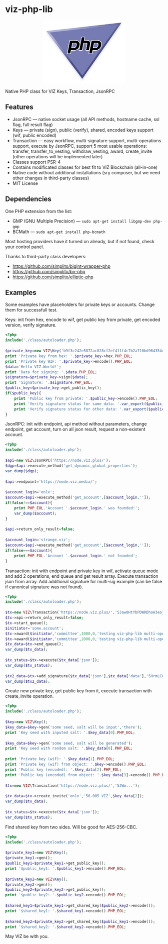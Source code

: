 # viz-php-lib

<p align="center">
<img height="200" src="logo-viz-php-lib.svg" alt="VIZ PHP Library">
</p>

Native PHP class for VIZ Keys, Transaction, JsonRPC

## Features
- JsonRPC — native socket usage (all API methods, hostname cache, ssl flag, full result flag)
- Keys — private (sign), public (verify), shared, encoded keys support (wif, public encoded)
- Transaction — easy workflow, multi-signature support, multi-operations support, execute by JsonRPC, support 5 most usable operations: transfer, transfer_to_vesting, withdraw_vesting, award, create_invite (other operations will be implemented later)
- Classes support PSR-4
- Contains modificated classes for best fit to VIZ Blockchain (all-in-one)
- Native code without additional installations (sry composer, but we need other changes in third-party classes)
- MIT License

## Dependencies

One PHP extension from the list:

- GMP (GNU Multiple Precision) — `sudo apt-get install libgmp-dev php-gmp`
- BCMath — `sudo apt-get install php-bcmath`

Most hosting providers have it turned on already, but if not found, check your control panel.

Thanks to third-party class developers:

- https://github.com/simplito/bigint-wrapper-php
- https://github.com/simplito/bn-php
- https://github.com/simplito/elliptic-php

## Examples

Some examples have placeholders for private keys or accounts. Change them for successfull test.

Keys: init from hex, encode to wif, get public key from private, get encoded version, verify signature.

```php
<?php
include('./class/autoloader.php');

$private_key=new VIZ\Key('b9f3c242e5872ac828cf2ef411f4c7b2a710bd9643544d735cc115ee939b3aae');
print 'Private key from hex: '.$private_key->hex.PHP_EOL;
print 'Private key WIF: '.$private_key->encode().PHP_EOL;
$data='Hello VIZ.World!';
print 'Data for signing: '.$data.PHP_EOL;
$signature=$private_key->sign($data);
print 'Signature: '.$signature.PHP_EOL;
$public_key=$private_key->get_public_key();
if($public_key){
	print 'Public key from private: '.$public_key->encode().PHP_EOL;
	print 'Verify signature status for same data: '.var_export($public_key->verify($data,$signature),true).PHP_EOL;
	print 'Verify signature status for other data: '.var_export($public_key->verify('Bye VIZ.World!',$signature),true).PHP_EOL;
}
```

JsonRPC: init with endpoint, api method without parameters, change endpoint, get account, turn on all json result, request a non-existent account.

```php
<?php
include('./class/autoloader.php');

$api=new VIZ\JsonRPC('https://node.viz.plus/');
$dgp=$api->execute_method('get_dynamic_global_properties');
var_dump($dgp);

$api->endpoint='https://node.viz.media/';

$account_login='on1x';
$account=$api->execute_method('get_account',[$account_login,'']);
if(false!==$account){
	print PHP_EOL.'Account '.$account_login.' was founded:';
	var_dump($account);
}

$api->return_only_result=false;

$account_login='strange.viz';
$account=$api->execute_method('get_account',[$account_login,'']);
if(false===$account){
	print PHP_EOL.'Account '.$account_login.' not founded';
}
```

Transaction: init with endpoint and private key in wif, activate queue mode and add 2 operations, end queue and get result array. Execute transaction json from array. Add additional signature for multi-sig example (can be false if canonical signature was not found).

```php
<?php
include('./class/autoloader.php');

$tx=new VIZ\Transaction('https://node.viz.plus/','5Jaw8HtYbPDWRDhoH3eojmwquvsNZ8Z9HTWCsXJ2nAMrSxNPZ4F');
$tx->api->return_only_result=false;
$tx->start_queue();
$initiator='some.account';
$tx->award($initiator,'committee',1000,0,'testing viz-php-lib multi-operations');
$tx->award($initiator,'committee',2000,0,'testing viz-php-lib multi-operations 2');
$tx_data=$tx->end_queue();
var_dump($tx_data);

$tx_status=$tx->execute($tx_data['json']);
var_dump($tx_status);

$tx2_data=$tx->add_signature($tx_data['json'],$tx_data['data'],'5HrmLC83FybxVgJ5jXQN5dUHxXZfHVc27sYpjdnoTviRqppPhPN');
var_dump($tx2_data);
```

Create new private key, get public key from it, execute transaction with create_invite operation.

```php
<?php
include('./class/autoloader.php');

$key=new VIZ\Key();
$key_data=$key->gen('some seed, salt will be input','there');
print 'Key seed with inputed salt: '.$key_data[0].PHP_EOL;

$key_data=$key->gen('some seed, salt will be generated');
print 'Key seed with random salt: '.$key_data[0].PHP_EOL;

print 'Private key (wif): '.$key_data[1].PHP_EOL;
print 'Private key (wif) from object: '.$key->encode().PHP_EOL;
print 'Public key (encoded): '.$key_data[2].PHP_EOL;
print 'Public key (encoded) from object: '.$key_data[3]->encode().PHP_EOL;

$tx=new VIZ\Transaction('https://node.viz.plus/','5JWm...');

$tx_data=$tx->create_invite('on1x','50.005 VIZ',$key_data[2]);
var_dump($tx_data);

$tx_status=$tx->execute($tx_data['json']);
var_dump($tx_status);
```

Find shared key from two sides. Will be good for AES-256-CBC.

```php
<?php
include('./class/autoloader.php');

$private_key1=new VIZ\Key();
$private_key1->gen();
$public_key1=$private_key1->get_public_key();
print '$public_key1: '.$public_key1->encode().PHP_EOL;

$private_key2=new VIZ\Key();
$private_key2->gen();
$public_key2=$private_key2->get_public_key();
print '$public_key2: '.$public_key2->encode().PHP_EOL;

$shared_key1=$private_key1->get_shared_key($public_key2->encode());
print '$shared_key1: '.$shared_key1->encode().PHP_EOL;

$shared_key2=$private_key2->get_shared_key($public_key1->encode());
print '$shared_key2: '.$shared_key2->encode().PHP_EOL;
```

May VIZ be with you.